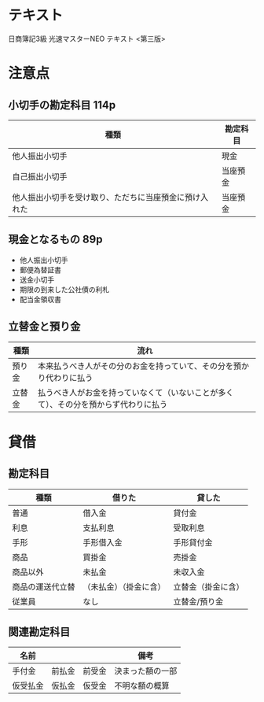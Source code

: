# テキスト

日商簿記3級 光速マスターNEO テキスト <第三版>

# 注意点

## 小切手の勘定科目 114p

種類|勘定科目
-|-
他人振出小切手|現金
自己振出小切手|当座預金
他人振出小切手を受け取り、ただちに当座預金に預け入れた|当座預金

## 現金となるもの 89p

- 他人振出小切手
- 郵便為替証書
- 送金小切手
- 期限の到来した公社債の利札
- 配当金領収書

## 立替金と預り金

種類|流れ
-|-
預り金|本来払うべき人がその分のお金を持っていて、その分を預かり代わりに払う|
立替金|払うべき人がお金を持っていなくて（いないことが多くて）、その分を預からず代わりに払う|

# 貸借

## 勘定科目

種類|借りた|貸した
-|-|-
普通|借入金|貸付金
利息|支払利息|受取利息
手形|手形借入金|手形貸付金
商品|買掛金|売掛金
商品以外|未払金|未収入金
商品の運送代立替|（未払金）（掛金に含）|立替金（掛金に含）
従業員|なし|立替金/預り金


## 関連勘定科目

名前|||備考
-|-|-|-
手付金|前払金|前受金|決まった額の一部
仮受払金|仮払金|仮受金|不明な額の概算

